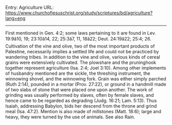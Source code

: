Entry: Agriculture
URL: https://www.churchofjesuschrist.org/study/scriptures/bd/agriculture?lang=eng

---

First mentioned in Gen. 4:2; some laws pertaining to it are found in Lev. 19:9â10, 19; 23:10â14, 22; 25:3â7, 11, 18â22; Deut. 24:19â22; 25:4; 26. Cultivation of the vine and olive, two of the most important products of Palestine, necessarily implies a settled life and could not be practiced by wandering tribes. In addition to the vine and olive, various kinds of cereal grains were extensively cultivated. The plowshare and the pruninghook together represent agriculture (Isa. 2:4; Joel 3:10). Among other implements of husbandry mentioned are the sickle, the threshing instrument, the winnowing shovel, and the winnowing fork. Grain was either simply parched (Ruth 2:14), pounded in a mortar (Prov. 27:22), or ground in a handmill made of two slabs of stone that were placed one upon another. The work of grinding was usually performed by slaves, often by female slaves, and hence came to be regarded as degrading (Judg. 16:21; Lam. 5:13). Thus Isaiah, addressing Babylon, bids her descend from the throne and grind meal (Isa. 47:2). Mention is also made of millstones (Matt. 18:6); large and heavy, they were turned by the use of animals. See also Rain.
